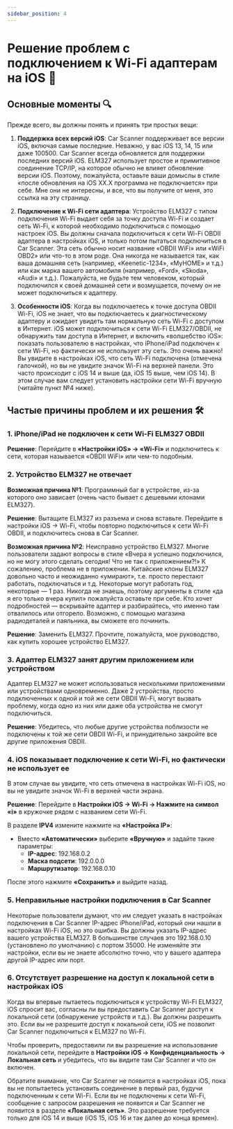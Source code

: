 ```yaml
---
sidebar_position: 4
---
```


# Решение проблем с подключением к Wi-Fi адаптерам на iOS 📱

## Основные моменты 🔍

Прежде всего, вы должны понять и принять три простых вещи:

1. **Поддержка всех версий iOS**: Car Scanner поддерживает все версии iOS, включая самые последние. Неважно, у вас iOS 13, 14, 15 или даже 100500. Car Scanner всегда обновляется для поддержки последних версий iOS. ELM327 использует простое и примитивное соединение TCP/IP, на которое обычно не влияет обновление версии iOS. Поэтому, пожалуйста, оставьте ваши домыслы в стиле «после обновления на iOS ХХ.Х программа не подключается» при себе. Мне они не интересны, и все, что вы получите от меня, это ссылка на эту страницу.

2. **Подключение к Wi-Fi сети адаптера**: Устройство ELM327 с типом подключения Wi-Fi выдает себя за точку доступа Wi-Fi и создает сеть Wi-Fi, к которой необходимо подключиться с помощью настроек iOS. Вы должны сначала подключиться к сети Wi-Fi OBDII адаптера в настройках iOS, и только потом пытаться подключиться в Car Scanner. Эта сеть обычно носит название «OBDII WiFi» или «WiFi OBD2» или что-то в этом роде. Она никогда не называется так, как ваша домашняя сеть (например, «Keenetic-1234», «MyHOME» и т.д.) или как марка вашего автомобиля (например, «Ford», «Skoda», «Audi» и т.д.). Пожалуйста, не будьте тем человеком, который подключился к своей домашней сети и возмущается, почему он не может подключиться к адаптеру.

3. **Особенности iOS**: Когда вы подключаетесь к точке доступа OBDII Wi-Fi, iOS не знает, что вы подключаетесь к диагностическому адаптеру и ожидает увидеть там нормальную сеть Wi-Fi с доступом в Интернет. iOS может подключиться к сети Wi-Fi ELM327/OBDII, не обнаружить там доступа в Интернет, и включить «волшебство iOS»: показать пользователю в настройках, что iPhone/iPad подключен к сети Wi-Fi, но фактически не использует эту сеть. Это очень важно! Вы увидите в настройках iOS, что сеть Wi-Fi подключена (отмечена галочкой), но вы не увидите значок Wi-Fi на верхней панели. Это часто происходит с iOS 14 и выше (да, iOS 15 выше, чем iOS 14). В этом случае вам следует установить настройки сети Wi-Fi вручную (читайте пункт №4 ниже).

## Частые причины проблем и их решения 🛠️

### 1. iPhone/iPad не подключен к сети Wi-Fi ELM327 OBDII

**Решение**: Перейдите в **«Настройки iOS» -> «Wi-Fi»** и подключитесь к сети, которая называется «OBDII WiFi» или чем-то подобным.

### 2. Устройство ELM327 не отвечает

**Возможная причина №1**: Программный баг в устройстве, из-за которого оно зависает (очень часто бывает с дешевыми клонами ELM327).

**Решение**: Вытащите ELM327 из разъема и снова вставьте. Перейдите в настройки iOS -> Wi-Fi, чтобы повторно подключиться к сети Wi-Fi OBDII, и подключитесь снова в Car Scanner.

**Возможная причина №2**: Неисправно устройство ELM327. Многие пользователи задают вопросы в стиле «Вчера я успешно подключился, но не могу этого сделать сегодня! Что не так с приложением?!» К сожалению, проблема не в приложении. Китайские клоны ELM327 довольно часто и неожиданно «умирают», т.е. просто перестают работать, подключаться и т.д. Некоторые могут работать год, некоторые — 1 раз. Никогда не знаешь, поэтому аргументы в стиле «да я его только вчера купил» пожалуйста оставьте при себе. Кто хочет подробностей — вскрывайте адаптер и разбирайтесь, что именно там отвалилось или отгорело. Возможно, с помощью магазина радиодеталей и паяльника, вы сможете его починить.

**Решение**: Заменить ELM327. Прочтите, пожалуйста, мое руководство, как купить хорошее устройство ELM327.

### 3. Адаптер ELM327 занят другим приложением или устройством

Адаптер ELM327 не может использоваться несколькими приложениями или устройствами одновременно. Даже 2 устройства, просто подключенных к одной и той же сети OBDII Wi-Fi, могут вызвать проблему, когда одно из них или даже оба устройства не смогут подключиться.

**Решение**: Убедитесь, что любые другие устройства поблизости не подключены к той же сети OBDII Wi-Fi, и принудительно закройте все другие приложения OBDII.

### 4. iOS показывает подключение к сети Wi-Fi, но фактически не использует ее

В этом случае вы увидите, что сеть отмечена в настройках Wi-Fi iOS, но вы не увидите значок Wi-Fi в верхней части экрана.

**Решение**: Перейдите в **Настройки iOS -> Wi-Fi -> Нажмите на символ «i»** в кружочке рядом с названием сети Wi-Fi.

В разделе **IPV4** измените нажмите на **«Настройка IP»**:

- Вместо **«Автоматически»** выберите **«Вручную»** и задайте такие параметры:
  - **IP-адрес**: 192.168.0.2
  - **Маска подсети**: 192.0.0.0
  - **Маршрутизатор**: 192.168.0.10

После этого нажмите **«Сохранить»** и выйдите назад.

### 5. Неправильные настройки подключения в Car Scanner

Некоторые пользователи думают, что им следует указать в настройках подключения в Car Scanner IP-адрес iPhone/iPad, который они нашли в настройках Wi-Fi iOS, но это ошибка. Вы должны указать IP-адрес вашего устройства ELM327. В большинстве случаев это 192.168.0.10 (установлено по умолчанию) с портом 35000. Не изменяйте эти настройки, если вы не знаете абсолютно точно, что у вашего адаптера другой IP-адрес или порт.

### 6. Отсутствует разрешение на доступ к локальной сети в настройках iOS

Когда вы впервые пытаетесь подключиться к устройству Wi-Fi ELM327, iOS спросит вас, согласны ли вы предоставить Car Scanner доступ к локальной сети (обнаружение устройств и т.д.). Вы должны разрешить это. Если вы не разрешите доступ к локальной сети, iOS не позволит Car Scanner подключиться к ELM327 по Wi-Fi.

Чтобы проверить, предоставили ли вы разрешение на использование локальной сети, перейдите в **Настройки iOS -> Конфиденциальность -> Локальная сеть** и убедитесь, что вы видите там Car Scanner и что он включен.

Обратите внимание, что Car Scanner не появится в настройках iOS, пока вы не попытаетесь установить соединение в первый раз, будучи подключенным к сети Wi-Fi. Если вы не подключены к сети Wi-Fi, сообщение с запросом разрешения не появится и Car Scanner не появится в разделе **«Локальная сеть»**. Это разрешение требуется только для iOS 14 и выше (iOS 15, iOS 16 и так далее до конца времен).

